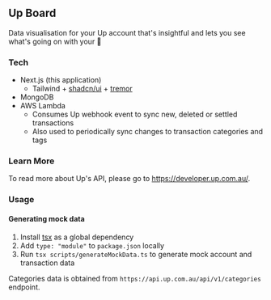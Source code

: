 ## Up Board

Data visualisation for your Up account that's insightful and lets you see what's going on with your 💸

### Tech

- Next.js (this application)
  - Tailwind + [shadcn/ui](https://ui.shadcn.com/) + [tremor](https://www.tremor.so/)
- MongoDB
- AWS Lambda
  - Consumes Up webhook event to sync new, deleted or settled transactions
  - Also used to periodically sync changes to transaction categories and tags

### Learn More

To read more about Up's API, please go to https://developer.up.com.au/.

### Usage

#### Generating mock data

1. Install [tsx](https://www.npmjs.com/package/tsx) as a global dependency
2. Add `type: "module"` to `package.json` locally
3. Run `tsx scripts/generateMockData.ts` to generate mock account and transaction data

Categories data is obtained from `https://api.up.com.au/api/v1/categories` endpoint.
